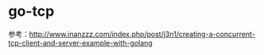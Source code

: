 # go-tcp

参考：http://www.inanzzz.com/index.php/post/j3n1/creating-a-concurrent-tcp-client-and-server-example-with-golang
